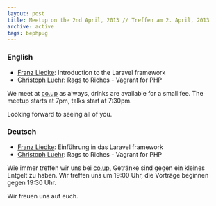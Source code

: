 ```yaml
---
layout: post
title: Meetup on the 2nd April, 2013 // Treffen am 2. April, 2013
archive: active
tags: bephpug
---
```


### English

 * [Franz Liedke](http://www.develophp.org): Introduction to the Laravel framework
 * [Christoph Luehr](http://www.r-pentomino.de): Rags to Riches - Vagrant for PHP

We meet at [co.up](http://www.bephpug.de/location.html) as always, drinks are
available for a small fee. The meetup starts at 7pm, talks start at 7:30pm.

Looking forward to seeing all of you.

### Deutsch

 * [Franz Liedke](http://www.develophp.org): Einführung in das Laravel framework
 * [Christoph Luehr](http://www.r-pentomino.de): Rags to Riches - Vagrant for PHP

Wie immer treffen wir uns bei [co.up](http://www.bephpug.de/location.html),
Getränke sind gegen ein kleines Entgelt zu haben.
Wir treffen uns um 19:00 Uhr, die Vorträge beginnen gegen 19:30 Uhr.

Wir freuen uns auf euch.
